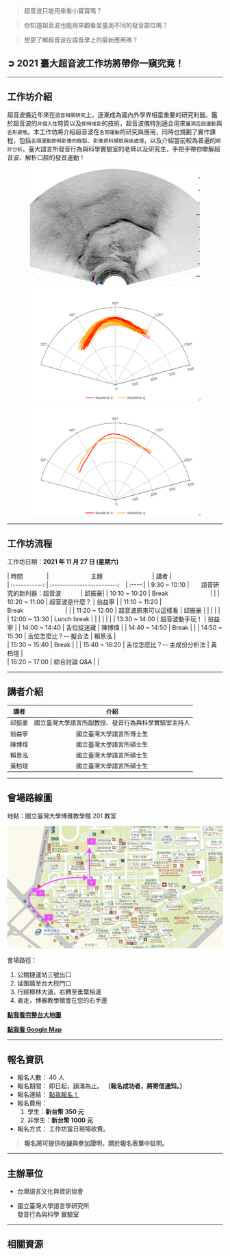 > 超音波只能用來看小寶寶嗎？

> 你知道超音波也能用來觀看並量測不同的發音部位嗎？

> 想更了解超音波在語音學上的最新應用嗎？

## ➲ 2021 臺大超音波工作坊將帶你一窺究竟！

---

## **工作坊介紹**

超音波儀近年來在`語音相關研究`上，逐漸成為國內外學界相當重要的研究利器。鑑於超音波的`非侵入性`特質以及`即時成影`的技術，超音波儀特別適合用來`量測舌部運動`與`舌形姿態`。本工作坊將介紹超音波在`舌部運動`的研究與應用，同時也規劃了實作課程，包括`舌頭運動即時影像的錄製`、`影像資料擷取與後處理`，以及介紹當前較為普遍的`統計分析`。臺大語言所發音行為與科學實驗室的老師以及研究生，手把手帶你瞭解超音波、解析口腔的發音運動！

<div class='tongue-trace-wrapper' align='center'>

<div class="caption">
<img class="tongue-trace" src="./img/tongue-trace/ultrasound-optimized.gif" alt="tongue-trace" width="400"/>
<div class='caption-text'><strong></strong></div>
</div>

<div class="caption">
<img class="tongue-trace" src="./img/tongue-trace/fig_P02_original.png" alt="tongue-trace" width="400"/>
<div class='caption-text'><strong></strong></div>
</div>

<div class="caption">
<img class="tongue-trace" src="./img/tongue-trace/fig_P02_Baseline.png" alt="tongue-trace" width="400"/>
<div class='caption-text'><strong></strong></div>
</div>
    
</div>

---

## **工作坊流程**

工作坊日期：**2021 年 11 月 27 日 (星期六)**

|     時間　　　　|　　　　　　　主題　　　　　　　　 | 講者  |       
| :-----------: | :------------------------:　| :----:| 
| 9:30 ~ 10:10  |　　語音研究的新利器：超音波　　　 | 邱振豪|
| 10:10 ~ 10:20 |            Break　　　　　　　|       |
| 10:20 ~ 11:00 |       超音波是什麼？          | 翁益寧 |
| 11:10 ~ 11:20 |            Break　　　　　　　|       |
| 11:20 ~ 12:00 |    超音波原來可以這樣看        | 邱振豪 |
|               |                             |       |
| 12:00 ~ 13:30 |         Lunch break         |       |
|               |                             |       |
| 13:30 ~ 14:00 |       超音波動手玩！          | 翁益寧 |
| 14:00 ~ 14:40 |         舌位捉迷藏            | 陳博煒 | 
| 14:40 ~ 14:50 |            Break            |       |
| 14:50 ~ 15:30 |    舌位怎麼比？-- 擬合法       | 賴景泓 |  
| 15:30 ~ 15:40 |            Break            |       |
| 15:40 ~ 16:20 | 舌位怎麼比？-- 主成份分析法     | 黃柏瑄 |    
| 16:20 ~ 17:00 |        綜合討論 Q&A          |       |

---

## **講者介紹**

|  講者  |                         介紹                         |
| :----: | :--------------------------------------------------: |
| 邱振豪 | 國立臺灣大學語言所副教授、發音行為與科學實驗室主持人 |
| 翁益寧 |               國立臺灣大學語言所博士生               |
| 陳博煒 |               國立臺灣大學語言所碩士生               |
| 賴景泓 |               國立臺灣大學語言所碩士生               |
| 黃柏瑄 |               國立臺灣大學語言所碩士生               |

---

## **會場路線圖**

地點：國立臺灣大學博雅教學館 201 教室

![boya-map](./img/boya-route.jpg)

會場路徑：

1. 公館捷運站三號出口
2. 延圍牆至台大校門口
3. 行經椰林大道，右轉至垂葉榕道
4. 直走，博雅教學館會在您的右手邊

[**點我看完整台大地圖**](https://www.ntu.edu.tw/about/map/B_02_A.jpg)

[**點我看 Google Map**](https://www.google.com/maps/place/%E5%9C%8B%E7%AB%8B%E8%87%BA%E7%81%A3%E5%A4%A7%E5%AD%B8%E5%8D%9A%E9%9B%85%E6%95%99%E5%AD%B8%E9%A4%A8/@25.0188496,121.5345114,17z/data=!3m1!4b1!4m5!3m4!1s0x3442a989d9909417:0x13a8ef0043681664!8m2!3d25.0188448!4d121.5367001)

---

## **報名資訊**

- 報名人數： 40 人
- 報名期間： 即日起，額滿為止。 **（報名成功者，將寄信通知。）**
- 報名連結： [點我報名！](https://forms.gle/skQbgxK9bbEbMqPj6)
- 報名費用：
  1. 學生：**新台幣 350 元**
  2. 非學生：**新台幣 1000 元**
- 報名方式： 工作坊當日現場收費。

> **報名將可提供收據與參加證明，請於報名表單中註明。**

---

## **主辦單位**

- 台灣語言文化與資訊協會

- 國立臺灣大學語言學研究所 <br/>
  發音行為與科學 實驗室

---

## **相關資源**
